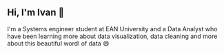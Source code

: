 ## Hi, I'm Ivan 👋

I'm a Systems engineer student at EAN University and a Data Analyst who have been learning more about data visualization, data cleaning and more about this beautiful wordl of data 😄

<!--
**IvanHincapieBurgos/IvanHincapieBurgos** is a ✨ _special_ ✨ repository because its `README.md` (this file) appears on your GitHub profile.

Here are some ideas to get you started:

- 🔭 I’m currently working on ...
- 🌱 I’m currently learning ...
- 👯 I’m looking to collaborate on ...
- 🤔 I’m looking for help with ...
- 💬 Ask me about ...
- 📫 How to reach me: ...
- 😄 Pronouns: ...
- ⚡ Fun fact: ...
-->
